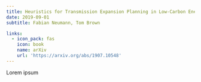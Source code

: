 ```yaml
---
title: Heuristics for Transmission Expansion Planning in Low-Carbon Energy System Models
date: 2019-09-01
subtitle: Fabian Neumann, Tom Brown

links:
  - icon_pack: fas
    icon: book
    name: arXiv
    url: 'https://arxiv.org/abs/1907.10548'
---
```


Lorem ipsum
